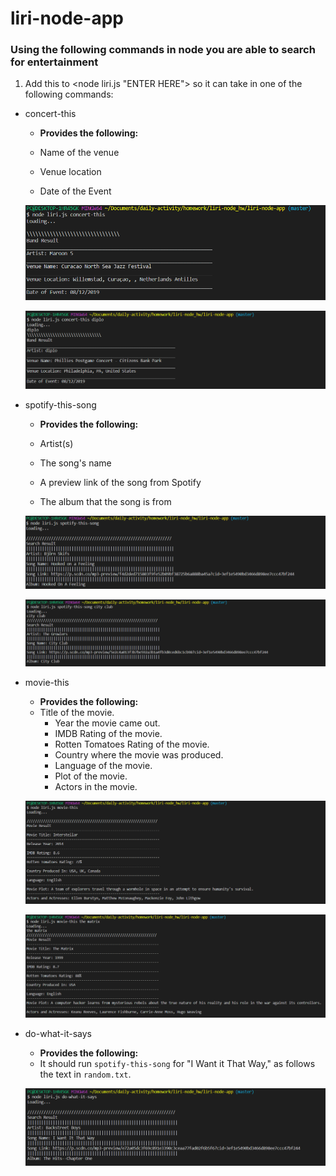 # liri-node-app
### Using the following commands in node you are able to search for entertainment 
1. Add this to <node liri.js "ENTER HERE"> so it can take in one of the following commands:

* concert-this

    * __Provides the following:__
    * Name of the venue

     * Venue location

     * Date of the Event

    ![concert-no-search](/images/concert-no-search.png)

    ![concert-search](/images/concert-search.png)
   
* spotify-this-song

    * __Provides the following:__
    * Artist(s)

     * The song's name

     * A preview link of the song from Spotify

     * The album that the song is from

     ![spotify-no-search](/images/spotify-no-search.png)

     ![spotify-search](/images/spotify-search.png)

* movie-this

    * __Provides the following:__
    * Title of the movie.
       * Year the movie came out.
       * IMDB Rating of the movie.
       * Rotten Tomatoes Rating of the movie.
       * Country where the movie was produced.
       * Language of the movie.
       * Plot of the movie.
       * Actors in the movie.

    ![movie-no-search](/images/movie-no-search.png)
       
    ![movie-search](/images/movie-search.png)

* do-what-it-says

    * __Provides the following:__
    * It should run `spotify-this-song` for "I Want it That Way," as follows the text in `random.txt`.

    ![doWhatItSays](/images/doWhatItSays.png)
